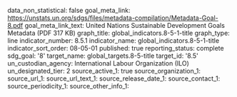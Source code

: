 data_non_statistical: false
goal_meta_link: https://unstats.un.org/sdgs/files/metadata-compilation/Metadata-Goal-8.pdf
goal_meta_link_text: United Nations Sustainable Development Goals Metadata (PDF 317
  KB)
graph_title: global_indicators.8-5-1-title
graph_type: line
indicator_number: 8.5.1
indicator_name: global_indicators.8-5-1-title
indicator_sort_order: 08-05-01
published: true
reporting_status: complete
sdg_goal: '8'
target_name: global_targets.8-5-title
target_id: '8.5'
un_custodian_agency: International Labour Organization (ILO)
un_designated_tier: 2
source_active_1: true
source_organization_1: 
source_url_1: 
source_url_text_1: 
source_release_date_1: 
source_contact_1: 
source_periodicity_1: 
source_other_info_1: 